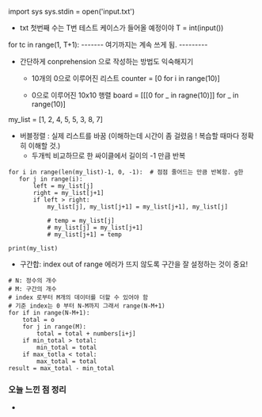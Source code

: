 import sys
sys.stdin = open('input.txt')

- txt 첫번째 수는 T번 테스트 케이스가 들어올 예정이야 
T = int(input())

for tc in range(1, T+1): 
------- 여기까지는 계속 쓰게 됨. ---------

- 간단하게 conprehension 으로 작성하는 방법도 익숙해지기 
    - 10개의 0으로 이루어진 리스트 
    counter = [0 for i in range(10)] 

    - 0으로 이루어진 10x10 행렬
    board = [[[0 for _ in ragne(10)]] for _ in range(10)] 

my_list = [1, 2, 4, 5, 5, 3, 8, 7]

- 버블정렬 : 실제 리스트를 바꿈 (이해하는데 시간이 좀 걸렸음 ! 복습할 때마다 정확히 이해할 것.)
    - 두개씩 비교하므로 한 싸이클에서 길이의 -1 만큼 반복 
 ```
for i in range(len(my_list)-1, 0, -1):  # 점점 줄어드는 만큼 반복함. g한
    for j in range(i):
        left = my_list[j]
        right = my_list[j+1]
        if left > right:
            my_list[j], my_list[j+1] = my_list[j+1], my_list[j]

            # temp = my_list[j]
            # my_list[j] = my_list[j+1]
            # my_list[j+1] = temp  

print(my_list)
```

- 구간합: index out of range 에러가 뜨지 않도록 구간을 잘 설정하는 것이 중요!
```
# N: 정수의 개수
# M: 구간의 개수 
# index 로부터 M개의 데이터를 더할 수 있어야 함
# 기준 index는 0 부터 N-M까지 그래서 range(N-M+1)
for if in range(N-M+1):
    total = o
    for j in range(M): 
        total = total + numbers[i+j]
    if min_total > total:
        min_total = total
    if max_totla < total:
        max_total = total
result = max_total - min_total

```

### 오늘 느낀 점 정리 
- 